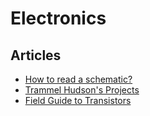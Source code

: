 # Electronics

## Articles

- [How to read a schematic?](https://learn.sparkfun.com/tutorials/how-to-read-a-schematic)
- [Trammel Hudson's Projects](https://trmm.net/)
- [Field Guide to Transistors](https://learn.sparkfun.com/tutorials/transistors)